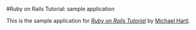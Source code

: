 #Ruby on Rails Tutorial: sample application

This is the sample application for [*Ruby on Rails Tutorial*](http://railstutorial.org/) by [Michael Hartl](http://michaelhartl.com/).
